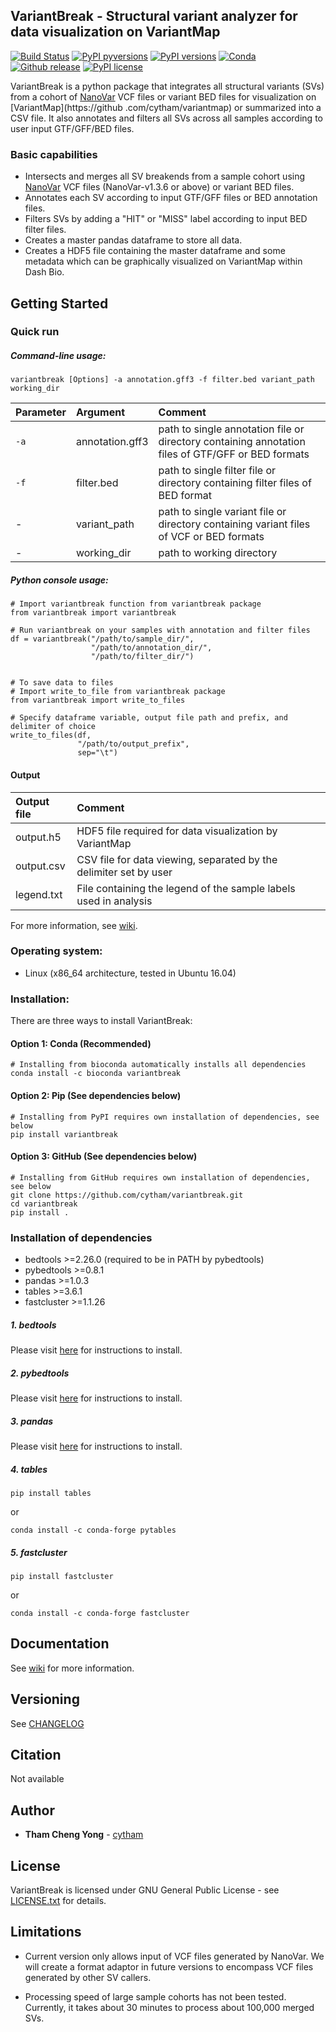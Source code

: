 ## VariantBreak - Structural variant analyzer for data visualization on VariantMap
[![Build Status](https://travis-ci.com/cytham/variantbreak.svg?branch=master)](https://travis-ci.com/cytham/variantbreak)
[![PyPI pyversions](https://img.shields.io/pypi/pyversions/variantbreak)](https://pypi.org/project/variantbreak/)
[![PyPI versions](https://img.shields.io/pypi/v/variantbreak)](https://pypi.org/project/variantbreak/)
[![Conda](https://img.shields.io/conda/v/bioconda/variantbreak)](https://anaconda.org/bioconda/variantbreak)
[![Github release](https://img.shields.io/github/v/release/cytham/variantbreak?include_prereleases)](../../releases)
[![PyPI license](https://img.shields.io/pypi/l/variantbreak)](./LICENSE.txt)

VariantBreak is a python package that integrates all structural variants (SVs) from a cohort of 
[NanoVar](https://github.com/cytham/nanovar) VCF files or variant BED files for visualization on [VariantMap](https://github
.com/cytham/variantmap) or summarized into a CSV file. It also annotates and filters all SVs across all samples according to
 user input GTF/GFF/BED files. 

### Basic capabilities
* Intersects and merges all SV breakends from a sample cohort using [NanoVar](https://github.com/cytham/nanovar) VCF files 
(NanoVar-v1.3.6 or above) or variant BED files.
* Annotates each SV according to input GTF/GFF files or BED annotation files.
* Filters SVs by adding a "HIT" or "MISS" label according to input BED filter files.
* Creates a master pandas dataframe to store all data. 
* Creates a HDF5 file containing the master dataframe and some metadata which can be graphically visualized on VariantMap
 within Dash Bio.

## Getting Started

### Quick run

##### Command-line usage:
```
variantbreak [Options] -a annotation.gff3 -f filter.bed variant_path working_dir 
```

| Parameter | Argument | Comment |
| :--- | :--- | :--- |
| `-a` | annotation.gff3 | path to single annotation file or directory containing annotation files of GTF/GFF or BED formats |
| `-f` | filter.bed | path to single filter file or directory containing filter files of BED format|
| - | variant_path | path to single variant file or directory containing variant files of VCF or BED formats|
| - | working_dir | path to working directory |

##### Python console usage:
```
# Import variantbreak function from variantbreak package
from variantbreak import variantbreak

# Run variantbreak on your samples with annotation and filter files
df = variantbreak("/path/to/sample_dir/",
                  "/path/to/annotation_dir/",
                  "/path/to/filter_dir/")


# To save data to files
# Import write_to_file from variantbreak package
from variantbreak import write_to_files

# Specify dataframe variable, output file path and prefix, and delimiter of choice
write_to_files(df,
               "/path/to/output_prefix",
               sep="\t")

```
#### Output
| Output file | Comment |
| :--- | :--- |
| output.h5 | HDF5 file required for data visualization by VariantMap |
| output.csv | CSV file for data viewing, separated by the delimiter set by user |
| legend.txt | File containing the legend of the sample labels used in analysis|

For more information, see [wiki](https://github.com/cytham/variantbreak/wiki).

### Operating system: 
* Linux (x86_64 architecture, tested in Ubuntu 16.04)

### Installation:
There are three ways to install VariantBreak:
#### Option 1: Conda (Recommended)
```
# Installing from bioconda automatically installs all dependencies 
conda install -c bioconda variantbreak
```
#### Option 2: Pip (See dependencies below)
```
# Installing from PyPI requires own installation of dependencies, see below
pip install variantbreak
```
#### Option 3: GitHub (See dependencies below)
```
# Installing from GitHub requires own installation of dependencies, see below
git clone https://github.com/cytham/variantbreak.git 
cd variantbreak
pip install .
```

### Installation of dependencies
* bedtools >=2.26.0 (required to be in PATH by pybedtools)
* pybedtools >=0.8.1
* pandas >=1.0.3
* tables >=3.6.1
* fastcluster >=1.1.26

##### 1. _bedtools_
Please visit [here](https://bedtools.readthedocs.io/en/latest/content/installation.html) for instructions to install.

##### 2. _pybedtools_
Please visit [here](https://daler.github.io/pybedtools/main.html) for instructions to install.

##### 3. _pandas_
Please visit [here](https://pandas.pydata.org/pandas-docs/stable/getting_started/install.html) for instructions to install.

##### 4. _tables_
```
pip install tables
```
or
```
conda install -c conda-forge pytables
```

##### 5. _fastcluster_
```
pip install fastcluster
```
or
```
conda install -c conda-forge fastcluster
```

## Documentation
See [wiki](https://github.com/cytham/variantbreak/wiki) for more information.

## Versioning
See [CHANGELOG](./CHANGELOG.txt)

## Citation
Not available

## Author

* **Tham Cheng Yong** - [cytham](https://github.com/cytham)

## License

VariantBreak is licensed under GNU General Public License - see [LICENSE.txt](./LICENSE.txt) for details.

## Limitations
* Current version only allows input of VCF files generated by NanoVar. We will create a format adaptor in future versions to
 encompass VCF files generated by other SV callers.
 
* Processing speed of large sample cohorts has not been tested. Currently, it takes about 30 minutes to process about 100,000
 merged SVs. 
